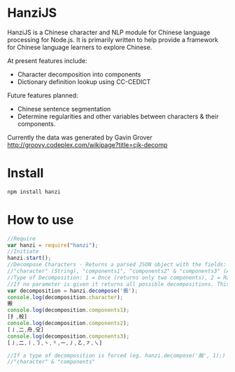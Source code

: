 # HanziJS

HanziJS is a Chinese character and NLP module for Chinese language processing for Node.js. It is primarily written to help provide a framework for Chinese language learners to explore Chinese.

At present features include:
*	Character decomposition into components
*	Dictionary definition lookup using CC-CEDICT

Future features planned:
*	Chinese sentence segmentation
*	Determine regularities and other variables between characters & their components.

Currently the data was generated by Gavin Grover
http://groovy.codeplex.com/wikipage?title=cjk-decomp

Install
========================
```javascript
npm install hanzi
```

How to use
========================

```javascript
//Require
var hanzi = require("hanzi");
//Initiate
hanzi.start();
//Decompose Characters - Returns a parsed JSON object with the fields: 
//"character" (String), "components1", "components2" & "components3" (Array).
//Type of Decomposition: 1 = Once (returns only two components), 2 = Radical. 3 = Graphical. 
//If no parameter is given it returns all possible decompositions. This is used by default.
var decomposition = hanzi.decompose('搬');
console.log(decomposition.character); 
搬
console.log(decomposition.components1);
[扌,般]
console.log(decomposition.components2);
[㇚,二,舟,殳]
console.log(decomposition.components3);
[㇚,二,㇑,㇆,㇔,⺀,㇐,㇓,㇠,㇇,㇏]

//If a type of decomposition is forced (eg. hanzi.decompose('搬', 1);) then it returns only two fields: 
//"character" & "components"
```
